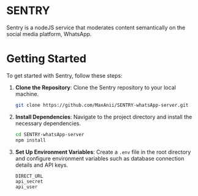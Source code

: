 # SENTRY
Sentry is a nodeJS service that moderates content semantically on the social media platform, WhatsApp.

# Getting Started

To get started with Sentry, follow these steps:

1. **Clone the Repository**: Clone the Sentry repository to your local machine.

    ```bash
    git clone https://github.com/MaxAnii/SENTRY-whatsApp-server.git
    ```

2. **Install Dependencies**: Navigate to the project directory and install the necessary dependencies.

    ```bash
    cd SENTRY-whatsApp-server
    npm install
    ```

3. **Set Up Environment Variables**: Create a `.env` file in the root directory and configure environment variables such as database connection details and API keys.

    ```plaintext
   DIRECT_URL
   api_secret
    api_user
    ```
